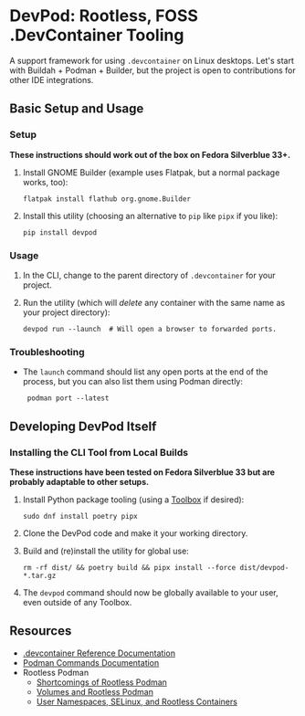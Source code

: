 # DevPod: Rootless, FOSS .DevContainer Tooling

A support framework for using `.devcontainer` on Linux desktops. Let's start
with Buildah + Podman + Builder, but the project is open to contributions for
other IDE integrations.

## Basic Setup and Usage

### Setup

**These instructions should work out of the box on Fedora Silverblue 33+.** 

1. Install GNOME Builder (example uses Flatpak, but a normal package works, too):

       flatpak install flathub org.gnome.Builder

1. Install this utility (choosing an alternative to `pip` like `pipx` if you like):

       pip install devpod

### Usage

1. In the CLI, change to the parent directory of `.devcontainer` for your project.
1. Run the utility (which will *delete* any container with the same name as your project directory):

       devpod run --launch  # Will open a browser to forwarded ports.

### Troubleshooting

* The `launch` command should list any open ports at the end of the process,
   but you can also list them using Podman directly:
   
       podman port --latest

## Developing DevPod Itself

### Installing the CLI Tool from Local Builds

**These instructions have been tested on Fedora Silverblue 33 but are probably adaptable to other setups.**

1. Install Python package tooling (using a [Toolbox](https://docs.fedoraproject.org/en-US/fedora-silverblue/toolbox/) if desired):

       sudo dnf install poetry pipx

1. Clone the DevPod code and make it your working directory.
1. Build and (re)install the utility for global use:

       rm -rf dist/ && poetry build && pipx install --force dist/devpod-*.tar.gz

1. The `devpod` command should now be globally available to your user, even
   outside of any Toolbox.

## Resources

* [.devcontainer Reference Documentation](https://code.visualstudio.com/docs/remote/devcontainerjson-reference)
* [Podman Commands Documentation](http://docs.podman.io/en/latest/Commands.html)
* Rootless Podman
    * [Shortcomings of Rootless Podman](https://github.com/containers/podman/blob/master/rootless.md)
    * [Volumes and Rootless Podman](https://blog.christophersmart.com/2021/01/31/volumes-and-rootless-podman/)
    * [User Namespaces, SELinux, and Rootless Containers](https://www.redhat.com/sysadmin/user-namespaces-selinux-rootless-containers)
